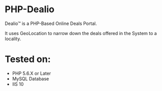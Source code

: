 # PHP-Dealio
Dealio&trade; is a PHP-Based Online Deals Portal.

It uses GeoLocation to narrow down the deals offered in the System to a locality.

# Tested on:
- PHP 5.6.X or Later
- MySQL Database
- IIS 10

